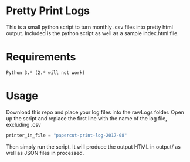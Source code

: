 # Pretty Print Logs

This is a small python script to turn monthly .csv files into pretty html output. Included is the python script as well as a sample index.html file.


# Requirements
    Python 3.* (2.* will not work)
    
# Usage

Download this repo and place your log files into the rawLogs folder. Open up the script and replace the first line with the name of the log file, excluding .csv

```python
printer_in_file = "papercut-print-log-2017-08"
```

Then simply run the script. It will produce the output HTML in output/ as well as JSON files in processed.

